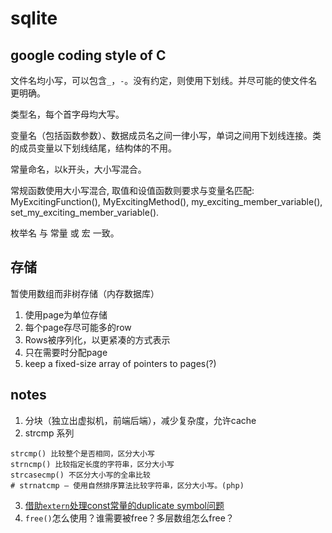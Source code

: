 # sqlite

## google coding style of C

文件名均小写，可以包含`_`，`-`。没有约定，则使用下划线。并尽可能的使文件名更明确。

类型名，每个首字母均大写。

变量名（包括函数参数）、数据成员名之间一律小写，单词之间用下划线连接。类的成员变量以下划线结尾，结构体的不用。

常量命名，以k开头，大小写混合。

常规函数使用大小写混合, 取值和设值函数则要求与变量名匹配: MyExcitingFunction(), MyExcitingMethod(), my_exciting_member_variable(), set_my_exciting_member_variable(). 

枚举名 与 常量 或 宏 一致。

## 存储

暂使用数组而非树存储（内存数据库）

1. 使用page为单位存储
2. 每个page存尽可能多的row
3. Rows被序列化，以更紧凑的方式表示
4. 只在需要时分配page
5. keep a fixed-size array of pointers to pages(?)

## notes

1. 分块（独立出虚拟机，前端后端），减少复杂度，允许cache
2. strcmp 系列
```
strcmp() 比较整个是否相同，区分大小写
strncmp() 比较指定长度的字符串，区分大小写
strcasecmp() 不区分大小写的全串比较
# strnatcmp — 使用自然排序算法比较字符串，区分大小写。(php)
```
3. [借助`extern`处理const常量的duplicate symbol问题](https://blog.csdn.net/Angel69Devil/article/details/76557066)
4. `free()`怎么使用？谁需要被free？多层数组怎么free？
